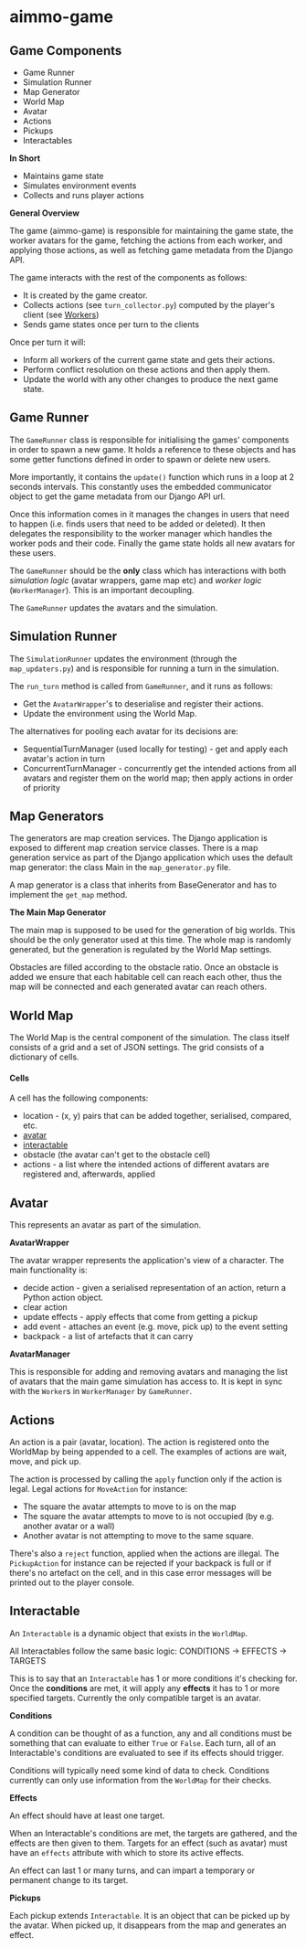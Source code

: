 # aimmo-game

## Game Components

* Game Runner
* Simulation Runner
* Map Generator
* World Map
* Avatar
* Actions
* Pickups
* Interactables

**In Short**

* Maintains game state
* Simulates environment events
* Collects and runs player actions

**General Overview**

The game (aimmo-game) is responsible for maintaining the game state, the worker avatars for the game, fetching the actions from each worker, and applying those actions, as well as fetching game metadata from the Django API.

The game interacts with the rest of the components as follows:

* It is created by the game creator.
* Collects actions (see `turn_collector.py`) computed by the player's client (see [Workers](aimmo-game-worker.md))
* Sends game states once per turn to the clients

Once per turn it will:

* Inform all workers of the current game state and gets their actions.
* Perform conflict resolution on these actions and then apply them.
* Update the world with any other changes to produce the next game state.

## Game Runner

The `GameRunner` class is responsible for initialising the games' components in order to spawn a new game. It holds a reference to these objects and has some getter functions defined in order to spawn or delete new users.

More importantly, it contains the `update()` function which runs in a loop at 2 seconds intervals. This constantly uses the embedded communicator object to get the game metadata from our Django API url.

Once this information comes in it manages the changes in users that need to happen (i.e. finds users that need to be added or deleted). It then delegates the responsibility to the worker manager which handles the worker pods and their code. Finally the game state holds all new avatars for these users.

The `GameRunner` should be the **only** class which has interactions with both _simulation logic_ (avatar wrappers, game map etc) and _worker logic_ (`WorkerManager`). This is an important decoupling.

The `GameRunner` updates the avatars and the simulation.&#x20;

## Simulation Runner

The `SimulationRunner` updates the environment (through the `map_updaters.py`) and is responsible for running a turn in the simulation.

The `run_turn` method is called from `GameRunner`, and it runs as follows:

* Get the `AvatarWrapper`'s to deserialise and register their actions.
* Update the environment using the World Map.

The alternatives for pooling each avatar for its decisions are:

* SequentialTurnManager (used locally for testing) - get and apply each avatar's action in turn
* ConcurrentTurnManager - concurrently get the intended actions from all avatars and register them on the world map; then apply actions in order of priority

## Map Generators

The generators are map creation services. The Django application is exposed to different map creation service classes. There is a map generation service as part of the Django application which uses the default map generator: the class Main in the `map_generator.py` file.

A map generator is a class that inherits from BaseGenerator and has to implement the `get_map` method.

**The Main Map Generator**

The main map is supposed to be used for the generation of big worlds. This should be the only generator used at this time. The whole map is randomly generated, but the generation is regulated by the World Map settings.

Obstacles are filled according to the obstacle ratio. Once an obstacle is added we ensure that each habitable cell can reach each other, thus the map will be connected and each generated avatar can reach others.

## World Map

The World Map is the central component of the simulation. The class itself consists of a grid and a set of JSON settings. The grid consists of a dictionary of cells.

#### Cells

A cell has the following components:

* location - (x, y) pairs that can be added together, serialised, compared, etc.
* [avatar](aimmo-game.md#avatar)
* [interactable](aimmo-game.md#interactable)&#x20;
* obstacle (the avatar can't get to the obstacle cell)
* actions - a list where the intended actions of different avatars are registered and, afterwards, applied

## Avatar

This represents an avatar as part of the simulation.

**AvatarWrapper**

The avatar wrapper represents the application's view of a character. The main functionality is:

* decide action - given a serialised representation of an action, return a Python action object.
* clear action
* update effects - apply effects that come from getting a pickup
* add event - attaches an event (e.g. move, pick up) to the event setting
* backpack - a list of artefacts that it can carry

**AvatarManager**

This is responsible for adding and removing avatars and managing the list of avatars that the main game simulation has access to. It is kept in sync with the `Worker`s in `WorkerManager` by `GameRunner`.

## Actions

An action is a pair (avatar, location). The action is registered onto the WorldMap by being appended to a cell. The examples of actions are wait, move, and pick up.

The action is processed by calling the `apply` function only if the action is legal. Legal actions for `MoveAction` for instance:

* The square the avatar attempts to move to is on the map
* The square the avatar attempts to move to is not occupied (by e.g. another avatar or a wall)
* Another avatar is not attempting to move to the same square.

There's also a `reject` function, applied when the actions are illegal. The `PickupAction` for instance can be rejected if your backpack is full or if there's no artefact on the cell, and in this case error messages will be printed out to the player console.&#x20;

## Interactable

An `Interactable` is a dynamic object that exists in the `WorldMap`.

All Interactables follow the same basic logic: CONDITIONS → EFFECTS → TARGETS

This is to say that an `Interactable` has 1 or more conditions it's checking for. Once the **conditions** are met, it will apply any **effects** it has to 1 or more specified targets. Currently the only compatible target is an avatar.

**Conditions**

A condition can be thought of as a function, any and all conditions must be something that can evaluate to either `True` or `False`. Each turn, all of an Interactable's conditions are evaluated to see if its effects should trigger.

Conditions will typically need some kind of data to check. Conditions currently can only use information from the `WorldMap` for their checks.

**Effects**

An effect should have at least one target.

When an Interactable's conditions are met, the targets are gathered, and the effects are then given to them. Targets for an effect (such as avatar) must have an `effects` attribute with which to store its active effects.

An effect can last 1 or many turns, and can impart a temporary or permanent change to its target.

**Pickups**

Each pickup extends `Interactable`. It is an object that can be picked up by the avatar. When picked up, it  disappears from the map and generates an effect.

